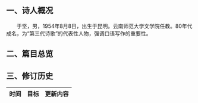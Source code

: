 ## 一、诗人概况

&emsp;&emsp;于坚，男，1954年8月8日，出生于昆明。云南师范大学文学院任教。80年代成名，为“第三代诗歌”的代表性人物，强调口语写作的重要性。

## 二、篇目总览



## 三、修订历史


|时间|目标|更新内容
|:-:|:-|:-